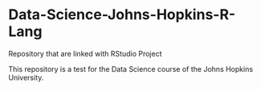 # Data-Science-Johns-Hopkins-R-Lang
Repository that are linked with RStudio Project

This repository is a test for the Data Science course of the Johns Hopkins University.
